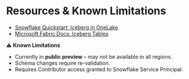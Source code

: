 # Resources & Known Limitations

- [Snowflake Quickstart: Iceberg in OneLake](https://quickstarts.snowflake.com/guide/getting_started_with_iceberg_in_oneLake/index.html)
- [Microsoft Fabric Docs: Iceberg Tables](https://learn.microsoft.com/fabric/onelake/onelake-iceberg-tables)

⚠️ **Known Limitations**
- Currently in **public preview** – may not be available in all regions.
- Schema changes require re-validation.
- Requires Contributor access granted to Snowflake Service Principal.

